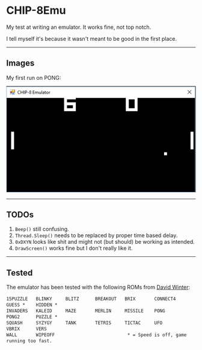 # CHIP-8Emu
My test at writing an emulator. It works fine, not top notch.

I tell myself it's because it wasn't meant to be good in the first place.

***

## Images
My first run on PONG:

![first run](https://raw.githubusercontent.com/gilmoa/CHIP-8Emu/master/first_run.jpg "First Run on PONG")

***

## TODOs
 1. `Beep()` still confusing.
 2. `Thread.Sleep()` needs to be replaced by proper time based delay.
 4. `0xDXYN` looks like shit and might not (but should) be working as intended.
 5. `DrawScreen()` works fine but I don't really like it.

***

## Tested
The emulator has been tested with the following ROMs from [David Winter](http://www.pong-story.com/chip8/):
```
15PUZZLE   BLINKY     BLITZ      BREAKOUT   BRIX       CONNECT4   GUESS *    HIDDEN *
INVADERS   KALEID     MAZE       MERLIN     MISSILE    PONG       PONG2      PUZZLE *
SQUASH     SYZYGY     TANK       TETRIS     TICTAC     UFO        VBRIX      VERS
WALL       WIPEOFF                           * = Speed is off, game running too fast.
```
